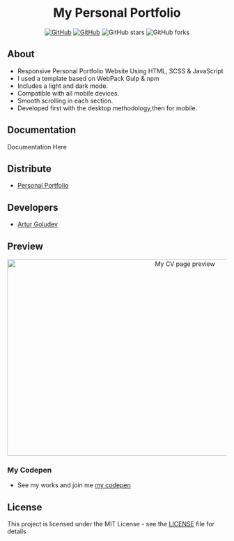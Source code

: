 <h1 align="center"> My Personal Portfolio</h1>

<div align="center">

 [![GitHub](https://img.shields.io/github/license/PrisonBreak8/artur-front-end?color=red)](https://github.com/PrisonBreak8/artur-front-end/blob/main/LICENSE) [![GitHub](https://img.shields.io/badge/Version-v1.0(Alpha)-brightgreen)](https://prisonbreak8.github.io/artur-front-end/artur-front-end/home.html)  ![GitHub stars](https://img.shields.io/github/stars/PrisonBreak8/artur-front-end) ![GitHub forks](https://img.shields.io/github/forks/PrisonBreak8/artur-front-end)

</div>

## About
- Responsive Personal Portfolio Website Using HTML, SCSS & JavaScript
- I used a template based on WebPack Gulp & npm
- Includes a light and dark mode.
- Compatible with all mobile devices.
- Smooth scrolling in each section.
- Developed first with the desktop methodology,then for mobile.

## Documentation
Documentation Here

## Distribute
- [Personal Portfolio](https://prisonbreak8.github.io/artur-front-end/artur-front-end/home.html)

## Developers
- [Artur Goludev](https://github.com/PrisonBreak8)

## Preview
<p align="center">
    <img src="https://github.com/PrisonBreak8/artur-front-end/blob/main/hero-prev.png" alt="My CV page preview" width="800" height="450">
</p>

### My Codepen
- See my works and join me [my codepen](https://codepen.io/your-work)

## License
This project is licensed under the MIT License - see the [LICENSE](LICENSE) file for details
